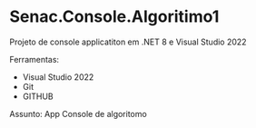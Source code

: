 # Senac.Console.Algoritimo1
Projeto de console applicatiton em .NET 8 e Visual Studio 2022

Ferramentas:
- Visual Studio 2022
- Git
- GITHUB

Assunto: App Console de algoritomo
